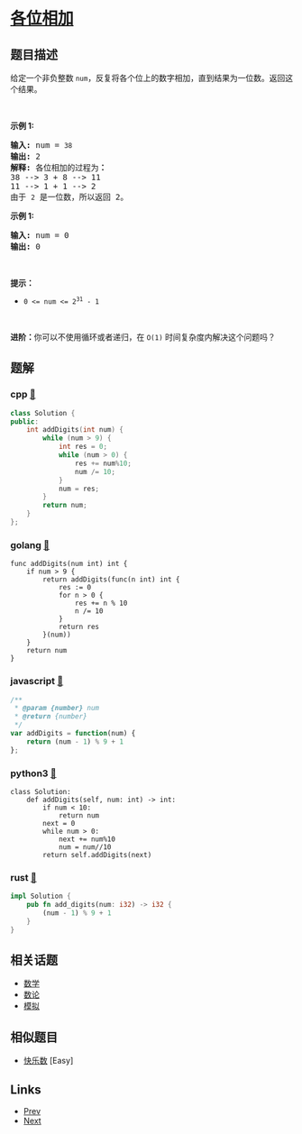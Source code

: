 
# [各位相加](https://leetcode-cn.com/problems/add-digits)

## 题目描述

<p>给定一个非负整数 <code>num</code>，反复将各个位上的数字相加，直到结果为一位数。返回这个结果。</p>

<p>&nbsp;</p>

<p><strong>示例 1:</strong></p>

<pre>
<strong>输入:</strong> num =<strong> </strong><code>38</code>
<strong>输出:</strong> 2 
<strong>解释: </strong>各位相加的过程为<strong>：
</strong>38 --&gt; 3 + 8 --&gt; 11
11 --&gt; 1 + 1 --&gt; 2
由于&nbsp;<code>2</code> 是一位数，所以返回 2。
</pre>

<p><strong>示例 1:</strong></p>

<pre>
<strong>输入:</strong> num =<strong> </strong>0
<strong>输出:</strong> 0</pre>

<p>&nbsp;</p>

<p><strong>提示：</strong></p>

<ul>
	<li><code>0 &lt;= num &lt;= 2<sup>31</sup>&nbsp;- 1</code></li>
</ul>

<p>&nbsp;</p>

<p><strong>进阶：</strong>你可以不使用循环或者递归，在 <code>O(1)</code> 时间复杂度内解决这个问题吗？</p>


## 题解

### cpp [🔗](add-digits.cpp) 
```cpp
class Solution {
public:
    int addDigits(int num) {
        while (num > 9) {
            int res = 0;
            while (num > 0) {
                res += num%10;
                num /= 10;
            }
            num = res;
        }
        return num;
    }
};
```
### golang [🔗](add-digits.go) 
```golang
func addDigits(num int) int {
    if num > 9 {
        return addDigits(func(n int) int {
            res := 0
            for n > 0 {
                res += n % 10
                n /= 10
            }
            return res
        }(num))
    }
    return num
}
```
### javascript [🔗](add-digits.js) 
```javascript
/**
 * @param {number} num
 * @return {number}
 */
var addDigits = function(num) {
    return (num - 1) % 9 + 1
};
```
### python3 [🔗](add-digits.py) 
```python3
class Solution:
    def addDigits(self, num: int) -> int:
        if num < 10:
            return num
        next = 0
        while num > 0:
            next += num%10
            num = num//10
        return self.addDigits(next)
```
### rust [🔗](add-digits.rs) 
```rust
impl Solution {
    pub fn add_digits(num: i32) -> i32 {
        (num - 1) % 9 + 1
    }
}
```


## 相关话题

- [数学](https://leetcode-cn.com/tag/math) 
- [数论](https://leetcode-cn.com/tag/number-theory) 
- [模拟](https://leetcode-cn.com/tag/simulation) 


## 相似题目

- [快乐数](../happy-number/README.md)  [Easy] 


## Links

- [Prev](../binary-tree-paths/README.md) 
- [Next](../ugly-number/README.md) 

